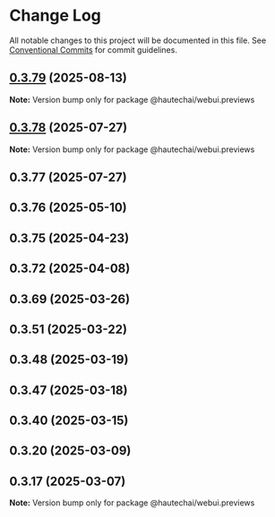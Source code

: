 # Change Log

All notable changes to this project will be documented in this file.
See [Conventional Commits](https://conventionalcommits.org) for commit guidelines.

## [0.3.79](https://github.com/HautechAI/webui/compare/@hautechai/webui.previews@0.3.78...@hautechai/webui.previews@0.3.79) (2025-08-13)

**Note:** Version bump only for package @hautechai/webui.previews

## [0.3.78](https://github.com/HautechAI/webui/compare/@hautechai/webui.previews@0.3.77...@hautechai/webui.previews@0.3.78) (2025-07-27)

**Note:** Version bump only for package @hautechai/webui.previews

## 0.3.77 (2025-07-27)

## 0.3.76 (2025-05-10)

## 0.3.75 (2025-04-23)

## 0.3.72 (2025-04-08)

## 0.3.69 (2025-03-26)

## 0.3.51 (2025-03-22)

## 0.3.48 (2025-03-19)

## 0.3.47 (2025-03-18)

## 0.3.40 (2025-03-15)

## 0.3.20 (2025-03-09)

## 0.3.17 (2025-03-07)

**Note:** Version bump only for package @hautechai/webui.previews
